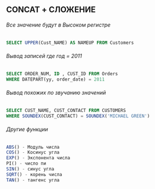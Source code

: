## CONCAT + СЛОЖЕНИЕ

###### Все значение будут в Высоком регистре

```sql
SELECT UPPER(Cust_NAME) AS NAMEUP FROM Customers
```

###### Вывод записей где год = 2011

```sql
SELECT ORDER_NUM, ID , CUST_ID FROM Orders
WHERE DATEPART(yy, order_date) = 2011
```


###### Вывод похожих по звучанию значений

```sql
SELECT CUST_NAME, CUST_CONTACT FROM CUSTOMERS
WHERE SOUNDEX(CUST_CONTACT) = SOUNDEX('MICHAEL GREEN')
```

###### Другие функции

```sql
ABS() - Модуль числа
COS() - Косинус угла
EXP() - Экспонента числа
PI() - число пи
SIN() - синус угла
SQRT() - корень числа
TAN() - тангенс угла
```

